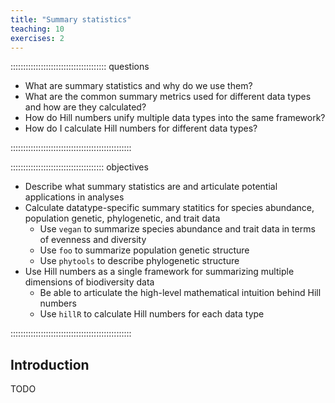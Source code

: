 ```yaml
---
title: "Summary statistics"
teaching: 10
exercises: 2
---
```


:::::::::::::::::::::::::::::::::::::: questions 

- What are summary statistics and why do we use them?
- What are the common summary metrics used for different data types and how are they calculated?
- How do Hill numbers unify multiple data types into the same framework?
- How do I calculate Hill numbers for different data types?

::::::::::::::::::::::::::::::::::::::::::::::::

::::::::::::::::::::::::::::::::::::: objectives

- Describe what summary statistics are and articulate potential applications in analyses
- Calculate datatype-specific summary statitics for species abundance, population genetic, phylogenetic, and trait data
    - Use `vegan` to summarize species abundance and trait data in terms of evenness and diversity <!-- I believe vegan does traits --->
    - Use `foo` to summarize population genetic structure <!-- check these are the right toolboxes -->
    - Use `phytools` to describe phylogenetic structure
- Use Hill numbers as a single framework for summarizing multiple dimensions of biodiversity data
    - Be able to articulate the high-level mathematical intuition behind Hill numbers
    - Use `hillR` to calculate Hill numbers for each data type
   
::::::::::::::::::::::::::::::::::::::::::::::::

## Introduction

TODO
